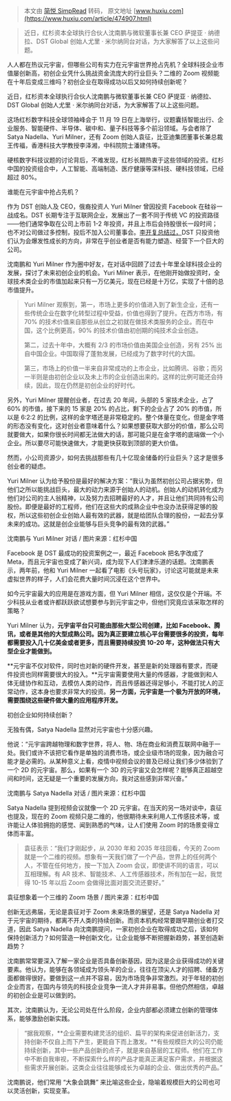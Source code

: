 > 本文由 [简悦 SimpRead](http://ksria.com/simpread/) 转码， 原文地址 [www.huxiu.com](https://www.huxiu.com/article/474907.html)

> 近日，红杉资本全球执行合伙人沈南鹏与微软董事长兼 CEO 萨提亚 · 纳德拉、DST Global 创始人尤里 · 米尔纳同台对话，为大家解答了以上这些问题。

人人都在热议元宇宙，但哪些公司有实力在元宇宙世界抢占先机？全球科技企业市值屡创新高，初创企业凭什么挑战资金流庞大的行业巨头？二维的 Zoom 视频能在十年后变成三维吗？初创企业在取得成功以后又如何持续创新呢？

近日，红杉资本全球执行合伙人沈南鹏与微软董事长兼 CEO 萨提亚 · 纳德拉、DST Global 创始人尤里 · 米尔纳同台对话，为大家解答了以上这些问题。

这场红杉数字科技全球领袖峰会于 11 月 19 日在上海举行，议题囊括智能出行、企业服务、智能硬件、半导体、碳中和、量子科技等多个前沿领域。与会者除了 Satya Nadella、Yuri Milner，还有 Zoom 创始人袁征，比亚迪集团董事长兼总裁王传福，香港科技大学教授李泽湘，中科院院士潘建伟等。

硬核数字科技议题的讨论背后，不难发现，红杉长期热衷于这些领域的投资。红杉中国的投资组合中，人工智能、高端制造、医疗健康等深科技、硬科技领域，已经超过 80%。

谁能在元宇宙中抢占先机？

作为 DST 创始人及 CEO，俄裔投资人 Yuri Milner 曾因投资 Facebook 在硅谷一战成名。DST 长期专注于互联网企业，发展出了一套不同于传统 VC 的投资路径——他们通常争取在公司上市前 1-2 年投资，并且上市后会持股很长一段时间；也不对公司做过多控制，投后不加入公司董事会。[李开复总结过，](https://www.zhihu.com/question/19785586)DST 只投资他们认为会爆发性成长的方向，非常在乎创业者是否有能力塑造、经营下一个巨大的公司。

沈南鹏和 Yuri Milner 作为圈中好友，在对话中回顾了过去十年里全球科技企业的发展，探讨了未来初创企业的机会。Yuri Milner 表示，在他刚开始做投资时，全球技术类企业的市值加起来只有一万亿美元，现在已经是十万亿，实现了十倍的总市值提升。

> Yuri Milner 观察到，第一，市场上更多的价值进入到了新生企业，还有一些传统企业在数字化转型过程中受益，价值也得到了提升。在西方市场，有 70% 的技术价值来自那些从创立之初就在做技术类服务的企业。而在中国，这个比例更高，90% 的技术价值由初创期的纯技术企业创造。
> 
> 第二，过去十年中，大概有 2/3 的市场价值由美国企业创造，另有 25% 出自中国企业。中国取得了蓬勃发展，已经成为了数字时代的大国。
> 
> 第三，市场上的价值一半来自非常成功的上市企业，比如腾讯、谷歌；而另一半则是由初创企业以及未上市的企业创造出来的。这样的比例可能还会持续，因此，现在仍然是初创企业的好时代。

另外，Yuri Milner 提醒创业者，在过去 20 年间，头部的 5 家技术企业，占了 60% 的市值，接下来的 15 家是 20% 的占比，剩下的企业占了 20% 的市值，所以是 6:2:2 的比例，这样的金字塔还是非常稳定的。整个体量在变化，但是金字塔的形态没有变化，这对创业者意味着什么？如果想要获取大部分的价值，那么公司就要做大，如果你很长时间都无法做大的话，那可能只是在金字塔的底端做一个小企业。所以要尽可能快速做大，才能更快获取到顶部的更大价值。

然而，小公司资源少，如何去挑战那些有几十亿现金储备的行业巨头？这才是很多创业者的疑虑。

Yuri Milner 认为给予股份是最好的解决方案：“我认为虽然初创公司占据劣势，但他们之所以能挑战巨头，最大的动力来源于创始人的动机。创始人的动机转化成为他们对公司的主人翁精神，以及努力去招聘最好的人才，并且让他们共同持有公司股份。即便是最好的工程师，他们在这些大的成熟企业中也没办法获得足够的股权，所以这些初创企业创始人最有效的武器，就是给团队合理的股份，一起去分享未来的成功。这就是创企业能够与巨头竞争的最有效的武器。”

沈南鹏与 Yuri Milner 对话 / 图片来源：红杉中国

Facebook 是 DST 最成功的投资案例之一，最近 Facebook 把名字改成了 Meta，而且元宇宙也变成了新兴词，成为现下人们津津乐道的话题。沈南鹏表示，两年前，他和 Yuri Milner 一起看了电影《头号玩家》，讨论这可能就是未来虚拟世界的样子，人们会花费大量时间沉浸在这个世界中。

如今元宇宙最大的应用是在游戏方面，但 Yuri Milner 相信，这仅仅是个开端。不少科技从业者或许都跃跃欲试想要参与到元宇宙之中，但他们究竟应该采取怎样的策略？

Yuri Milner 认为，**元宇宙平台只可能由那些大型公司创建，比如 Facebook、腾讯，或者是其他的大型成熟公司。因为真正要建立核心平台需要很多的投资，每年都需要投入几十亿美金或者更多，而且需要持续投资 10-20 年，这种做法只有大型企业才能做到。**

**元宇宙不仅对软件，同时也对新的硬件开发，甚至是新的处理器有要求，而硬件投资也同样需要很大的投入。**元宇宙需要使用大量的传感器，才能做到和人体无缝协作和互动，去模仿人类的动作，而且传感器还得足够小，不能打扰人的正常动作，这本身也要求非常大的投资。**另一方面，元宇宙是一个极为开放的环境，需要围绕这些硬件做大量的应用程序开发。**

初创企业如何持续创新？

无独有偶，Satya Nadella 显然对元宇宙也十分感兴趣。

他说：“元宇宙跨越物理和数字世界，将人、物、场在商业和消费互联网中融于一处。我们或许不该把它看作是单独的消费市场，或企业级市场的现象，因为融合可能才是必需的。从某种意义上看，疫情中视频会议的普及已经让我们多少体验到了一个 2D 的元宇宙。那么，如果有一个 3D 的元宇宙又会怎样呢？能够真正超越空间和时间，这无疑是一个重要的发展方向，我对这些感到非常兴奋。”

沈南鹏与 Satya Nadella 对话 / 图片来源：红杉中国

Satya Nadella 提到视频会议就像一个 2D 元宇宙。在当天的另一场对谈中，袁征也提及，现在的 Zoom 视频只是二维的，他很期待未来利用人工传感技术等，或许能让人体验拥抱的感觉、闻到熟悉的气味，让人们使用 Zoom 时的场景变得立体而丰富。

> 袁征表示：“我们才刚起步，从 2030 年和 2035 年往回看，今天的 Zoom 就是一个二维的视频。想象有一天我们做了一个产品，世界上的任何两个人，不管在任何地方，按一下加入 Zoom 会议，即使讲不同的语言，可以互相理解。有 AR 技术、智能技术、人工传感器技术，所有加在一起，我觉得 10-15 年以后 Zoom 会做得比面对面交流还要好。”

袁征想象着一个三维的 Zoom 场景 / 图片来源：红杉中国

创新无远弗届，无论是袁征对于 Zoom 未来场景的展望，还是 Satya Nadella 对于元宇宙的期待，都离不开人类的持续创新。而资本机构经常要跟早期创业者打交道，因此 Satya Nadella 向沈南鹏提问，一家初创企业在取得成功之后，该如何保持创新活力？如何营造一种创新文化，让企业能够不断把握新趋势，甚至创造新趋势？

沈南鹏常常要深入了解一家企业是否具备创新基因，因为这是企业获得成功的关键要素。他认为，能够在各领域成为领头羊的企业，往往在顶尖人才的招聘、储备方面都做得很好。要做到这一点并不容易，因为市场竞争非常激烈。对于年轻的初创企业而言，在国内与领先的科技企业竞争一流人才并非易事。但他仍然相信，卓越的初创企业是可以做到的。

其次，沈南鹏认为，无论公司处在什么阶段，企业内部都必须建立创新的管理体系，能够激励创新实践。

> “据我观察，**企业需要构建灵活的组织、扁平的架构来促进创新活力，支持创新不仅自上而下产生，更能自下而上激发。**有些规模巨大的公司仍能持续创新，其中一些产品创新的点子，就是来自基层的工程师。他们在工作中不断自我审视，不断探索什么样的产品才能真正满足客户需求，并根据这些需求开展创新。这类企业往往能够成长为卓越的企业、做出优秀的产品。”

沈南鹏说，他们常用 “大象会跳舞” 来比喻这些企业，隐喻着规模巨大的公司也可以灵活创新，实现变革。